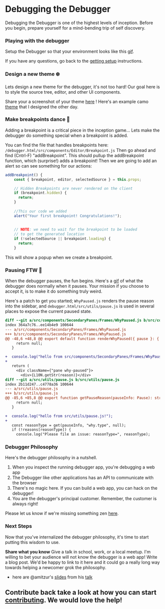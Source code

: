 # Debugging the Debugger

Debugging the Debugger is one of the highest levels of inception. Before you begin, prepare yourself for a mind-bending trip of self discovery.

### Playing with the debugger

Setup the Debugger so that your environment looks like this [gif][debugger-intro-gif].

If you have any questions, go back to the [getting setup][getting-setup] instructions.


### Design a new theme :snowflake:

Lets design a new theme for the debugger, it's not too hard! Our goal here is to style the source tree, editor, and other UI components.

Share your a screenshot of your theme [here](./getting-setup.md) ! Here's an example camo [theme][camo-theme] that I designed the other day.


### Make breakpoints dance :dancers:

Adding a breakpoint is a critical piece in the inception game...
Lets make the debugger do something special when a breakpoint is added.

You can find the file that handles breakpoints here: `/debugger.html/src/components/Editor/Breakpoint.js`
Then go ahead and find (Cntrl-F) "addBreakpoint".  This should pullup the addBreakpoint function, which (surprise!) adds a breakpoint!
Then we are going to add an alert so can see something for our actions:

```javascript
addBreakpoint() {
    const { breakpoint, editor, selectedSource } = this.props;

    // Hidden Breakpoints are never rendered on the client
    if (breakpoint.hidden) {
      return;
    }
	
	//This our code we added
	alert("Your first breakpoint! Congratulations!");
	
	
    // NOTE: we need to wait for the breakpoint to be loaded
    // to get the generated location
    if (!selectedSource || breakpoint.loading) {
      return;
    }
```

This will show a popup when we create a breakpoint.

### Pausing FTW :red_circle:

When the debugger pauses, the fun begins. Here's a [gif](http://g.recordit.co/qutDioRQvy.gif) of what the debugger does normally when it pauses. Your mission if you choose to accept it, is to make it do something truly weird.

Here's a patch to get you started; `WhyPaused.js` renders the pause reason into the sidebar, and `debugger.html/src/utils/pause.js` is used in several places to expose the current paused state.

```diff
diff --git a/src/components/SecondaryPanes/Frames/WhyPaused.js b/src/components/SecondaryPanes/Frames/WhyPaused.js
index 364a7c76..ee14b4e9 100644
--- a/src/components/SecondaryPanes/Frames/WhyPaused.js
+++ b/src/components/SecondaryPanes/Frames/WhyPaused.js
@@ -48,6 +48,8 @@ export default function renderWhyPaused({ pause }: { pause: Pause }) {
     return null;
   }

+  console.log("hello from src/components/SecondaryPanes/Frames/WhyPaused.js!");
+
   return (
     <div className={"pane why-paused"}>
       <div>{L10N.getStr(reason)}</div>
diff --git a/src/utils/pause.js b/src/utils/pause.js
index 2b11d247..c4778a36 100644
--- a/src/utils/pause.js
+++ b/src/utils/pause.js
@@ -85,6 +85,8 @@ export function getPauseReason(pauseInfo: Pause): string | null {
     return null;
   }

+  console.log("hello from src/utils/pause.js!");
+
   const reasonType = get(pauseInfo, "why.type", null);
   if (!reasons[reasonType]) {
     console.log("Please file an issue: reasonType=", reasonType);
```

### Debugger Philosophy

Here's the debugger philosophy in a nutshell.

1. When you inspect the running debugger app, you're debugging a web app
2. The Debugger like other applications has an API to communicate with the browser
3. There's no magic here. If you can build a web app, you can hack on the debugger!
4. You are the debugger's principal customer. Remember, the customer is always right!

Please let us know if we're missing something zen  [here][getting-started-issue].


### Next Steps

Now that you've internalized the debugger philosophy, it's time to start putting this wisdom to use.

**Share what you know** Give a talk in school, work, or a local meetup. I'm willing to bet your audience will not know the debugger is a web app! Write a blog post. We'd be happy to link to it here and it could go a really long way towards helping a newcomer grok the philosophy.

- here are @amitzur's [slides][amit-slides] from his [talk][amit-tweet]

**Contribute back** take a look at how you can start [contributing][contributing]. We would love the help!
---

[contributing]: ../CONTRIBUTING.md
[getting-setup]: ./getting-setup.md
[getting-started-issue]:https://github.com/devtools-html/debugger.html/issues/1247

[debugger-intro-gif]:http://g.recordit.co/WjHZaXKifZ.gif
[amit-slides]:https://docs.google.com/presentation/d/1jdnvL-BwwxEuFbb9tiRxcT6UT-Ua0jGhy9FKBT4b43E/edit
[amit-tweet]:https://twitter.com/amitzur/status/790153843946426369
[camo-theme]:https://cloud.githubusercontent.com/assets/254562/20683683/ec030354-b57a-11e6-98bc-c8da75721e78.png
